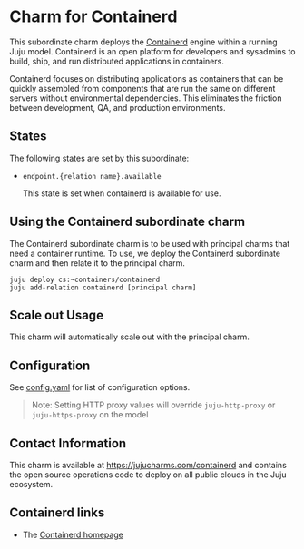 # Charm for Containerd

This subordinate charm deploys the [Containerd](https://containerd.io/)
engine within a running Juju model. Containerd is an open platform
for developers and sysadmins to build, ship, and run distributed applications
in containers.

Containerd focuses on distributing applications as containers that can be quickly
assembled from components that are run the same on different servers without
environmental dependencies. This eliminates the friction between development,
QA, and production environments.

## States

The following states are set by this subordinate:

* `endpoint.{relation name}.available`

  This state is set when containerd is available for use.


## Using the Containerd subordinate charm

The Containerd subordinate charm is to be used with principal
charms that need a container runtime.  To use, we deploy
the Containerd subordinate charm and then relate it to the
principal charm.

```
juju deploy cs:~containers/containerd
juju add-relation containerd [principal charm]
```

## Scale out Usage

This charm will automatically scale out with the
principal charm.

## Configuration

See [config.yaml](config.yaml) for
list of configuration options.

> Note: Setting HTTP proxy values will override `juju-http-proxy` or `juju-https-proxy` on the model

## Contact Information

This charm is available at <https://jujucharms.com/containerd> and contains the
open source operations code to deploy on all public clouds in the Juju
ecosystem.

## Containerd links

  - The [Containerd homepage](https://containerd.io/)
